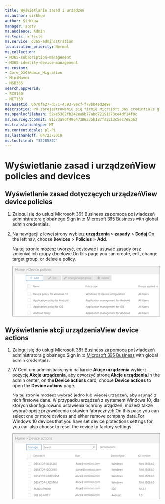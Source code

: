 ```yaml
---
title: Wyświetlanie zasad i urządzeń
ms.author: sirkkuw
author: Sirkkuw
manager: scotv
ms.audience: Admin
ms.topic: article
ms.service: o365-administration
localization_priority: Normal
ms.collection:
- M365-subscription-management
- M365-identity-device-management
ms.custom:
- Core_O365Admin_Migration
- MiniMaven
- MSB365
search.appverid:
- BCS160
- MET150
ms.assetid: 6b70fa27-d171-4593-8ecf-f78bb4ed2e99
description: Po zarejestrowaniu się firmie Microsoft 365 credintials globalnego administratora, zobacz urządzenia polityk i działań.
ms.openlocfilehash: 524e5382fb242ea6b77abd72191073ce4df14f0c
ms.sourcegitcommit: 81273a9df49647286235b187fa2213c5ec7e8b62
ms.translationtype: MT
ms.contentlocale: pl-PL
ms.lasthandoff: 04/23/2019
ms.locfileid: "32285827"
---
```

# <a name="view-policies-and-devices"></a><span data-ttu-id="58c80-103">Wyświetlanie zasad i urządzeń</span><span class="sxs-lookup"><span data-stu-id="58c80-103">View policies and devices</span></span>

## <a name="view-device-policies"></a><span data-ttu-id="58c80-104">Wyświetlanie zasad dotyczących urządzeń</span><span class="sxs-lookup"><span data-stu-id="58c80-104">View device policies</span></span>

1. <span data-ttu-id="58c80-105">Zaloguj się do usługi [Microsoft 365 Business](https://portal.office.com) za pomocą poświadczeń administratora globalnego.</span><span class="sxs-lookup"><span data-stu-id="58c80-105">Sign in to [Microsoft 365 Business](https://portal.office.com) with global admin credentials.</span></span> 
    
2. <span data-ttu-id="58c80-106">Na nawigacji z lewej strony wybierz **urządzenia** \> **zasady** \> **Dodaj**.</span><span class="sxs-lookup"><span data-stu-id="58c80-106">On the left nav, choose **Devices** \> **Policies** \> **Add**.</span></span>
    
    <span data-ttu-id="58c80-107">Na tej stronie możesz tworzyć, edytować i usuwać zasady oraz zmieniać ich grupy docelowe.</span><span class="sxs-lookup"><span data-stu-id="58c80-107">On this page you can create, edit, change target group, or delete a policy.</span></span>
    
    ![Screenshot of the Policies page](media/27ebb1d3-d04b-4221-a13f-8583045b5077.png)
  
## <a name="view-device-actions"></a><span data-ttu-id="58c80-109">Wyświetlanie akcji urządzenia</span><span class="sxs-lookup"><span data-stu-id="58c80-109">View device actions</span></span>

1. <span data-ttu-id="58c80-110">Zaloguj się do usługi [Microsoft 365 Business](https://portal.office.com) za pomocą poświadczeń administratora globalnego.</span><span class="sxs-lookup"><span data-stu-id="58c80-110">Sign in to [Microsoft 365 Business](https://portal.office.com) with global admin credentials.</span></span> 
    
2. <span data-ttu-id="58c80-111">W Centrum administracyjnym na karcie **Akcje urządzenia** wybierz pozycję **Akcje urządzenia**, aby otworzyć stronę **Akcje urządzenia**.</span><span class="sxs-lookup"><span data-stu-id="58c80-111">In the admin center, on the **Device actions** card, choose **Device actions** to open the **Device actions** page.</span></span> 
    
    <span data-ttu-id="58c80-p101">Na tej stronie możesz wybrać jedno lub więcej urządzeń, aby usunąć z nich firmowe dane. W przypadku urządzeń z systemem Windows 10, dla których skonfigurowano ustawienia ochrony urządzeń, możesz także wybrać opcję przywrócenia ustawień fabrycznych.</span><span class="sxs-lookup"><span data-stu-id="58c80-p101">On this page you can select one or more devices and either remove company data. For Windows 10 devices that you have set device protections settings for, you can also choose to reset the device to factory settings.</span></span>
    
    ![Device actions page.](media/6d2ad0c4-9c96-4489-ab93-c4e38e317d45.PNG)
  
  

